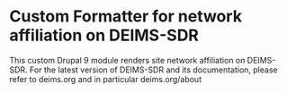 # Custom Formatter for network affiliation on DEIMS-SDR
This custom Drupal 9 module renders site network affiliation on DEIMS-SDR. For the latest version of DEIMS-SDR and its documentation, please refer to deims.org and in particular deims.org/about
